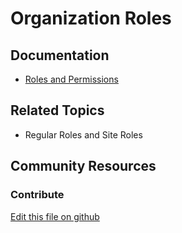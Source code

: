 # Organization Roles 

## Documentation

* [Roles and Permissions](https://portal.liferay.dev/docs/7-2/user/-/knowledge_base/u/roles-and-permissions)

## Related Topics

* Regular Roles and Site Roles 

## Community Resources


### Contribute

[Edit this file on github](https://github.com/olafk/controlpanel-documentation-docs/blob/master/md/72en/com_liferay_roles_admin_web_portlet_RolesAdminPortlet/3.md)
